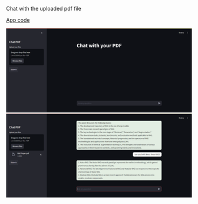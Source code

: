 Chat with the uploaded pdf file

[App code](chat_pdf.py)

![Screenshot chat pdf](https://github.com/itsChethan283/GenAI/blob/pdf_chat_app/Screen%20shots/chat%20pdf.png)
![example](https://github.com/itsChethan283/GenAI/blob/pdf_chat_app/Screen%20shots/example.png)
